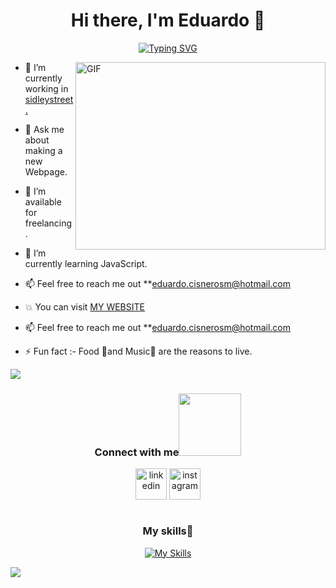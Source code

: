 <h1 align="center">Hi there, I'm Eduardo 👋</h1>
<p align="center">
  <a href="https://git.io/typing-svg"><img src="https://readme-typing-svg.demolab.com?font=Fira+Code&size=30&duration=3000&pause=000&color=0CF728&center=true&vCenter=true&width=500&lines=Welcome+to+my+profile%F0%9F%A4%99;Frontend+development%F0%9F%98%8E" alt="Typing SVG" /></a>
</p>
<img align="right" top="500" height="300" width="400" alt="GIF" src="https://media.giphy.com/media/SWoSkN6DxTszqIKEqv/giphy.gif">

- 🔭 I’m currently working in <a href="https://sidleystreet.com/">sidleystreet.</a>

- 💬 Ask me about making a new Webpage.
  
- 🤝 I’m available for freelancing.
  
- 🌱 I’m currently learning JavaScript.

- 📫 Feel free to reach me out **eduardo.cisnerosm@hotmail.com

- 💥 You can visit <a href="https://sidleystreet.com/">MY WEBSITE</a>

- 📫 Feel free to reach me out **eduardo.cisnerosm@hotmail.com

- ⚡ Fun fact :- Food 🍇and Music🎵 are the reasons to live.

<img src="https://user-images.githubusercontent.com/73097560/115834477-dbab4500-a447-11eb-908a-139a6edaec5c.gif">
<h3 align="center" >Connect with me<img src='https://raw.githubusercontent.com/ShahriarShafin/ShahriarShafin/main/Assets/handshake.gif' width="100px"></h3>
<div align="center">
  <a href="https://www.linkedin.com/in/eduardo-cisneros-951925204/" target="blank"><img align="center" src="https://user-images.githubusercontent.com/88904952/234979284-68c11d7f-1acc-4f0c-ac78-044e1037d7b0.png" alt="linkedin" height="50" width="50" /></a>
  <a href="https://www.instagram.com/eduardocisnerosm/" target="blank"><img align="center" src="https://user-images.githubusercontent.com/88904952/234981169-2dd1e58f-4b7e-468c-8213-034ba62156c3.png" alt="instagram" height="50" width="50" /></a>
</div>
<br>
<div align="center">
  <h3>My skills🥷</h3>
  
  [![My Skills](https://skillicons.dev/icons?i=js,html,css,github,git,postman,vscode,wordpress,windows)](https://skillicons.dev)
</div>


<a  align="center" href="https://github.com/eduardocisneros">
  <img src="https://visitcount.itsvg.in/api?id=eduardocisneros&label=Profile%20Views&icon=0&pretty=false" />
</a>


















